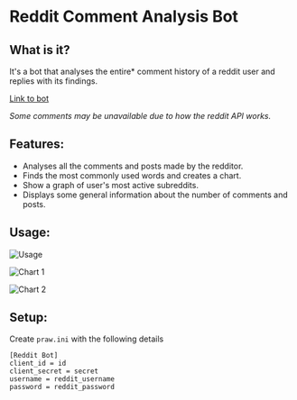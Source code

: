 # Reddit Comment Analysis Bot

## What is it?

It's a bot that analyses the entire* comment history of a reddit user and replies with its findings.

[Link to bot](https://reddit.com/u/lansbot)

_Some comments may be unavailable due to how the reddit API works._

## Features:

* Analyses all the comments and posts made by the redditor.
* Finds the most commonly used words and creates a chart.
* Show a graph of user's most active subreddits.
* Displays some general information about the number of comments and posts.

## Usage:

![Usage](https://i.imgur.com/2ltlb4p.png)

![Chart 1](https://i.imgur.com/7N2Besa.png)

![Chart 2](https://i.imgur.com/l99rgFT.png)

## Setup:

Create `praw.ini` with the following details

```
[Reddit Bot]
client_id = id
client_secret = secret
username = reddit_username
password = reddit_password

```
